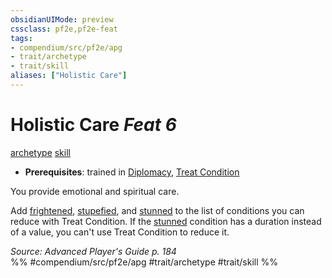 ```yaml
---
obsidianUIMode: preview
cssclass: pf2e,pf2e-feat
tags:
- compendium/src/pf2e/apg
- trait/archetype
- trait/skill
aliases: ["Holistic Care"]
---
```

# Holistic Care  *Feat 6*  
[archetype](/rules/traits/archetype.md)  [skill](/rules/traits/skill.md)  

- **Prerequisites**: trained in [Diplomacy](/compendium/skills.md#Diplomacy), [Treat Condition](/compendium/feats/treat-condition-apg.md)

You provide emotional and spiritual care.

Add [frightened](/rules/conditions.md#Frightened), [stupefied](/rules/conditions.md#Stupefied), and [stunned](/rules/conditions.md#Stunned) to the list of conditions you can reduce with Treat Condition. If the [stunned](/rules/conditions.md#Stunned) condition has a duration instead of a value, you can't use Treat Condition to reduce it.

*Source: Advanced Player's Guide p. 184*  
%% #compendium/src/pf2e/apg #trait/archetype #trait/skill %%